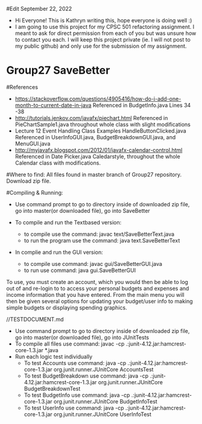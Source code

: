 #Edit September 22, 2022
* Hi Everyone! This is Kathryn writing this, hope everyone is doing well :)
* I am going to use this project for my CPSC 501 refactoring assignment. I meant to ask for direct permission from each of you but was unsure how to contact you each. I will keep this project private (ie. I will not post to my public github) and only use for the submission of my assignment. 

# Group27 SaveBetter

#References 
* https://stackoverflow.com/questions/4905416/how-do-i-add-one-month-to-current-date-in-java Referenced in BudgetInfo.java Lines 34 -38 
* http://tutorials.jenkov.com/javafx/piechart.html Referenced in PieChartSample1.java throughout whole class with slight modifications 
* Lecture 12 Event Handling Class Examples HandleButtonClicked.java Referenced in UserInfoGUI.java, BudgetBreakdownGUI.java, and MenuGUI.java 
* http://myjavafx.blogspot.com/2012/01/javafx-calendar-control.html Referenced in Date Picker.java Caledarstyle, throughout the whole Calendar class with modifications.

#Where to find: All files found in master branch of Group27 repository. Download zip file. 

#Compiling & Running: 
* Use command prompt to go to directory inside of downloaded zip file, go into master(or downloaded file), go into SaveBetter

* To compile and run the Textbased version: 
	* to compile use the command: javac text/SaveBetterText.java
	* to run the program use the command: java text.SaveBetterText


* In complie and run the GUI version:
	* to compile use command: javac gui/SaveBetterGUI.java
	* to run use command: java gui.SaveBetterGUI

To use, you must create an account, which you would then be able to log out of and re-login to to access your personal budgets and 
expenses and income information that you have entered. From the main menu you will then be given several options for updating your 
budget/user info to making simple budgets or displaying spending graphics.


//TESTDOCUMENT.md

* Use command prompt to go to directory inside of downloaded zip file, go into master(or downloaded file), go into JUnitTests
* To compile all files use command: javac -cp .:junit-4.12.jar:hamcrest-core-1.3.jar *.java
* Run each logic test individually
	* To test Accounts use command: java -cp .:junit-4.12.jar:hamcrest-core-1.3.jar org.junit.runner.JUnitCore AccountsTest
	* To test BudgetBreakdown use command: java -cp .:junit-4.12.jar:hamcrest-core-1.3.jar org.junit.runner.JUnitCore BudgetBreakdownTest
	* To test BudgetInfo use command: java -cp .:junit-4.12.jar:hamcrest-core-1.3.jar org.junit.runner.JUnitCore BudgetInfoTest
	* To test UserInfo use command: java -cp .:junit-4.12.jar:hamcrest-core-1.3.jar org.junit.runner.JUnitCore UserInfoTest
